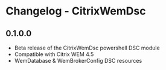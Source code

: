 # Changelog - CitrixWemDsc #

## 0.1.0.0
- Beta release of the CitrixWemDsc powershell DSC module
- Compatible with Citrix WEM 4.5
- WemDatabase & WemBrokerConfig DSC resources
